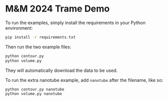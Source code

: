 # M&M 2024 Trame Demo

To run the examples, simply install the requirements in your Python environment:

```bash
pip install -r requirements.txt
```

Then run the two example files:

```bash
python contour.py
python volume.py
```

They will automatically download the data to be used.

To run the extra nanotube example, add `nanotube` after the filename, like so:

```bash
python contour.py nanotube
python volume.py nanotube
```
